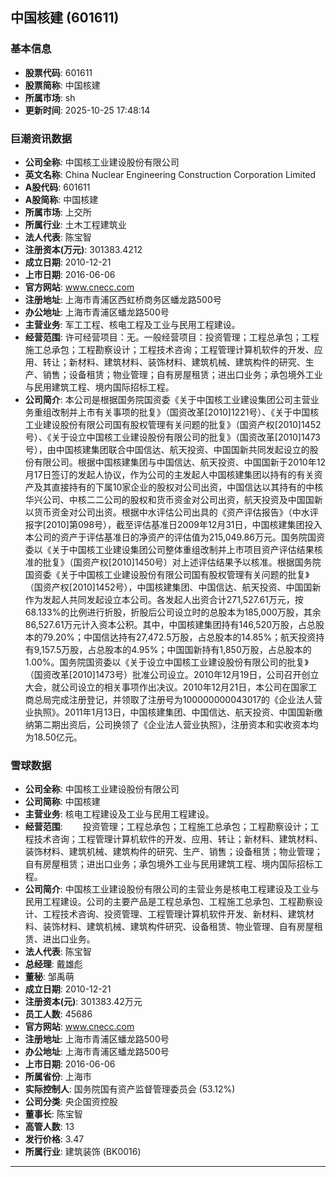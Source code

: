 ## 中国核建 (601611)

### 基本信息

- **股票代码**: 601611
- **股票简称**: 中国核建
- **所属市场**: sh
- **更新时间**: 2025-10-25 17:48:14

### 巨潮资讯数据

- **公司全称**: 中国核工业建设股份有限公司
- **英文名称**: China Nuclear Engineering Construction Corporation Limited
- **A股代码**: 601611
- **A股简称**: 中国核建
- **所属市场**: 上交所
- **所属行业**: 土木工程建筑业
- **法人代表**: 陈宝智
- **注册资本(万元)**: 301383.4212
- **成立日期**: 2010-12-21
- **上市日期**: 2016-06-06
- **官方网站**: www.cnecc.com
- **注册地址**: 上海市青浦区西虹桥商务区蟠龙路500号
- **办公地址**: 上海市青浦区蟠龙路500号
- **主营业务**: 军工工程、核电工程及工业与民用工程建设。
- **经营范围**: 许可经营项目：无。一般经营项目：投资管理；工程总承包；工程施工总承包；工程勘察设计；工程技术咨询；工程管理计算机软件的开发、应用、转让；新材料、建筑材料、装饰材料、建筑机械、建筑构件的研究、生产、销售；设备租赁；物业管理；自有房屋租赁；进出口业务；承包境外工业与民用建筑工程、境内国际招标工程。
- **公司简介**: 本公司是根据国务院国资委《关于中国核工业建设集团公司主营业务重组改制并上市有关事项的批复》（国资改革[2010]1221号）、《关于中国核工业建设股份有限公司国有股权管理有关问题的批复》（国资产权[2010]1452号）、《关于设立中国核工业建设股份有限公司的批复》（国资改革[2010]1473号），由中国核建集团联合中国信达、航天投资、中国国新共同发起设立的股份有限公司。根据中国核建集团与中国信达、航天投资、中国国新于2010年12月17日签订的发起人协议，作为公司的主发起人中国核建集团以持有的有关资产及其直接持有的下属10家企业的股权对公司出资，中国信达以其持有的中核华兴公司、中核二二公司的股权和货币资金对公司出资，航天投资及中国国新以货币资金对公司出资。根据中水评估公司出具的《资产评估报告》（中水评报字[2010]第098号），截至评估基准日2009年12月31日，中国核建集团投入本公司的资产于评估基准日的净资产的评估值为215,049.86万元。国务院国资委以《关于中国核工业建设集团公司整体重组改制并上市项目资产评估结果核准的批复》（国资产权[2010]1450号）对上述评估结果予以核准。根据国务院国资委《关于中国核工业建设股份有限公司国有股权管理有关问题的批复》（国资产权[2010]1452号），中国核建集团、中国信达、航天投资、中国国新作为发起人共同发起设立本公司。各发起人出资合计271,527.61万元，按68.133%的比例进行折股，折股后公司设立时的总股本为185,000万股，其余86,527.61万元计入资本公积。其中，中国核建集团持有146,520万股，占总股本的79.20%；中国信达持有27,472.5万股，占总股本的14.85%；航天投资持有9,157.5万股，占总股本的4.95%；中国国新持有1,850万股，占总股本的1.00%。国务院国资委以《关于设立中国核工业建设股份有限公司的批复》（国资改革[2010]1473号）批准公司设立。2010年12月19日，公司召开创立大会，就公司设立的相关事项作出决议。2010年12月21日，本公司在国家工商总局完成注册登记，并领取了注册号为100000000043017的《企业法人营业执照》。2011年1月13日，中国核建集团、中国信达、航天投资、中国国新缴纳第二期出资后，公司换领了《企业法人营业执照》，注册资本和实收资本均为18.50亿元。

### 雪球数据

- **公司全称**: 中国核工业建设股份有限公司
- **公司简称**: 中国核建
- **主营业务**: 核电工程建设及工业与民用工程建设。
- **经营范围**: 　　投资管理；工程总承包；工程施工总承包；工程勘察设计；工程技术咨询；工程管理计算机软件的开发、应用、转让；新材料、建筑材料、装饰材料、建筑机械、建筑构件的研究、生产、销售；设备租赁；物业管理；自有房屋租赁；进出口业务；承包境外工业与民用建筑工程、境内国际招标工程。
- **公司简介**: 中国核工业建设股份有限公司的主营业务是核电工程建设及工业与民用工程建设。公司的主要产品是工程总承包、工程施工总承包、工程勘察设计、工程技术咨询、投资管理、工程管理计算机软件开发、新材料、建筑材料、装饰材料、建筑机械、建筑构件研究、设备租赁、物业管理、自有房屋租赁、进出口业务。
- **法人代表**: 陈宝智
- **总经理**: 戴雄彪
- **董秘**: 邹禹萌
- **成立日期**: 2010-12-21
- **注册资本(元)**: 301383.42万元
- **员工人数**: 45686
- **官方网站**: www.cnecc.com
- **注册地址**: 上海市青浦区蟠龙路500号
- **办公地址**: 上海市青浦区蟠龙路500号
- **上市日期**: 2016-06-06
- **所属省份**: 上海市
- **实际控制人**: 国务院国有资产监督管理委员会 (53.12%)
- **公司分类**: 央企国资控股
- **董事长**: 陈宝智
- **高管人数**: 13
- **发行价格**: 3.47
- **所属行业**: 建筑装饰 (BK0016)

---